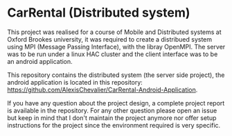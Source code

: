 # CarRental (Distributed system)

This project was realised for a course of Mobile and Distributed systems at Oxford Brookes university, it was required to create a distribued system using MPI (Message Passing Interface), with the libray OpenMPI. The server was to be run under a linux HAC cluster and the client interface was to be an android application.

This repository contains the distributed system (the server side project), the android application is located in this repository: https://github.com/AlexisChevalier/CarRental-Android-Application.

If you have any question about the project design, a complete project report is available in the repository. For any other question please open an issue but keep in mind that I don't maintain the project anymore nor offer setup instructions for the project since the environment required is very specific.
